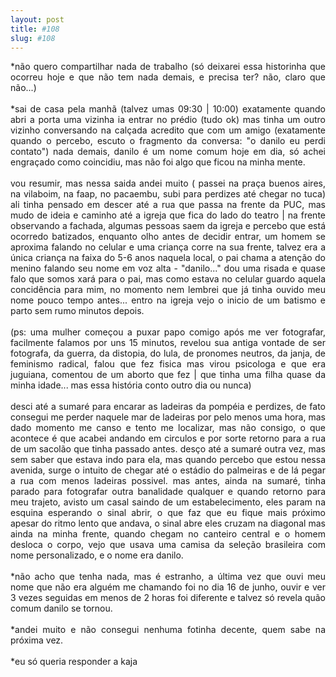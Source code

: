 ```yaml
---
layout: post
title: #108
slug: #108
---
```

<p class="description" style="text-align: justify;">
*não quero compartilhar nada de trabalho (só deixarei essa historinha que ocorreu hoje e que não tem nada demais, e precisa ter? não, claro que não...)
<br>
  <br>
*sai de casa pela manhã (talvez umas 09:30 | 10:00) exatamente quando abri a porta uma vizinha ia entrar no prédio (tudo ok) mas tinha um outro vizinho conversando na calçada acredito que com um amigo (exatamente quando o percebo, escuto o fragmento da conversa: "o danilo eu perdi contato") nada demais, danilo é um nome comum hoje em dia, só achei engraçado como coincidiu, mas não foi algo que ficou na minha mente.
<br>
  <br>
vou resumir, mas nessa saida andei muito ( passei na praça buenos aires, na vilaboim, na faap, no pacaembu, subi para perdizes até chegar no tuca) ali tinha pensado em descer até a rua que passa na frente da PUC, mas mudo de ideia e caminho até a igreja que fica do lado do teatro | na frente observando a fachada, algumas pessoas saem da igreja e percebo que está ocorredo batizados, enquanto olho antes de decidir entrar, um homem se aproxima falando no celular e uma criança corre na sua frente, talvez era a única criança na faixa do 5-6 anos naquela local, o pai chama a atenção do menino falando seu nome em voz alta - "danilo..."  dou uma risada e quase falo que somos xará para o pai, mas como estava no celular guardo aquela concidência para mim, no momento nem lembrei que já tinha ouvido meu nome pouco tempo antes... entro na igreja vejo o inicio de um batismo e parto sem rumo minutos depois.
<br>
  <br>
(ps: uma mulher começou a puxar papo comigo após me ver fotografar, facilmente falamos por uns 15 minutos, revelou sua antiga vontade de ser fotografa, da guerra, da distopia, do lula, de pronomes neutros, da janja, de feminismo radical, falou que fez fisica mas virou psicologa e que era juguiana, comentou de um aborto que fez | que tinha uma filha quase da minha idade... mas essa história conto outro dia ou nunca)
<br>
  <br>
desci até a sumaré para encarar as ladeiras da pompéia e perdizes, de fato consegui me perder naquele mar de ladeiras por pelo menos uma hora, mas dado momento me canso e tento me localizar, mas não consigo, o que acontece é que acabei andando em circulos e por sorte retorno para a rua de um sacolão que tinha passado antes. desço até a sumaré outra vez, mas sem saber que estava indo para ela, mas quando percebo que estou nessa avenida, surge o intuito de chegar até o estádio do palmeiras e de lá pegar a rua com menos ladeiras possivel.  mas antes, ainda na sumaré, tinha parado para fotografar outra banalidade qualquer e quando retorno para meu trajeto, avisto um casal saindo de um estabelecimento, eles param na esquina esperando o sinal abrir, o que faz que eu fique mais próximo apesar do ritmo lento que andava, o sinal abre eles cruzam na diagonal mas ainda na minha frente, quando chegam no canteiro central e o homem desloca o corpo, vejo que usava uma camisa da seleção brasileira com nome personalizado, e o nome era danilo. 
<br>
  <br>
*não acho que tenha nada, mas é estranho, a última vez que ouvi meu nome que não era alguém me chamando foi no dia 16 de junho, ouvir e ver 3 vezes seguidas em menos de 2 horas foi diferente e talvez só revela quão comum danilo se tornou. 
<br>
  <br>
 *andei muito e não consegui nenhuma fotinha decente, quem sabe na próxima vez.
<br>
  <br>
*eu só queria responder a kaja
<br>
  <br>

